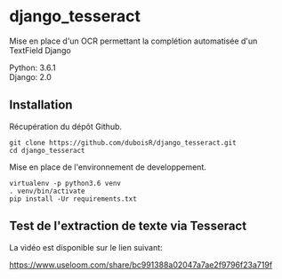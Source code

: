 # django_tesseract
Mise en place d'un OCR permettant la complétion automatisée d'un TextField Django

Python: 3.6.1  
Django: 2.0

## Installation

Récupération du dépôt Github.
```
git clone https://github.com/duboisR/django_tesseract.git
cd django_tesseract
```

Mise en place de l'environnement de developpement.
```
virtualenv -p python3.6 venv
. venv/bin/activate
pip install -Ur requirements.txt
```

## Test de l'extraction de texte via Tesseract

La vidéo est disponible sur le lien suivant:

https://www.useloom.com/share/bc991388a02047a7ae2f9796f23a719f
